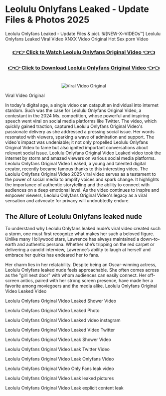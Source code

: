 # Leolulu Onlyfans Leaked - Update Files & Photos 2025

Leolulu Onlyfans Leaked - Update Files & pict. !#[NEW-X~VIDEOs™] Leolulu Onlyfans Leaked Viral Video XNXX Video Original Hot Sex porn Video
<br>
<div align="center">
<h3><a href="https://links2leaks.com?utm_source=leolulu&utm_medium=gitlong" rel="nofollow">👉👉 Click to Watch Leolulu Onlyfans Original Video 👈👈</a></h3>
<h3><a href="https://links2leaks.com?utm_source=leolulu&utm_medium=gitlong" rel="nofollow">👉👉 Click to Download Leolulu Onlyfans Original Video 👈👈</a></h3>
<br>
<a href="https://links2leaks.com?utm_source=leolulu&utm_medium=gitlong" rel="nofollow"><img src="https://i.ibb.co/Gkj2r4b/banner.png" alt="Viral Video Original" style="max-width: 100%; display: inline-block;" data-target="animated-image.originalImage"></a>
</div>

Viral Video Original

In today's digital age, a single video can catapult an individual into internet stardom. Such was the case for Leolulu Onlyfans Original Video, a contestant in the 2024 Ms. competition, whose powerful and inspiring speech went viral on social media platforms like Twitter.
The video, which quickly gained traction, captured Leolulu Onlyfans Original Video's passionate delivery as she addressed a pressing social issue. Her words resonated with viewers, sparking a wave of admiration and support. The video's impact was undeniable; it not only propelled Leolulu Onlyfans Original Video to fame but also ignited important conversations about relevant social issue.
Leolulu Onlyfans Original Video Leaked video took the internet by storm and amazed viewers on various social media platforms. Leolulu Onlyfans Original Video Leaked, a young and talented digital creator, recently became famous thanks to this interesting video.
The Leolulu Onlyfans Original Video 2025 viral video serves as a testament to the power of social media to amplify voices and spark change. It highlights the importance of authentic storytelling and the ability to connect with audiences on a deep emotional level. As the video continues to inspire and empower viewers, Leolulu Onlyfans Original Video's legacy as a viral sensation and advocate for privacy will undoubtedly endure.

<h2>The Allure of Leolulu Onlyfans leaked nude</h2>


To understand why Leolulu Onlyfans leaked nude’s viral video created such a storm, one must first recognize what makes her such a beloved figure. Unlike many Hollywood stars, Lawrence has always maintained a down-to-earth and authentic persona. Whether she’s tripping on the red carpet or delivering a candid interview, Lawrence’s ability to laugh at herself and embrace her quirks has endeared her to fans.

Her charm lies in her relatability. Despite being an Oscar-winning actress, Leolulu Onlyfans leaked nude feels approachable. She often comes across as the "girl next door" with whom audiences can easily connect. Her off-screen antics, paired with her strong screen presence, have made her a favorite among moviegoers and the media alike.
Leolulu Onlyfans Original Video Leaked Video

Leolulu Onlyfans Original Video Leaked Shower Video

Leolulu Onlyfans Original Video Leaked Photo

Leolulu Onlyfans Original Video Leaked video instagram

Leolulu Onlyfans Original Video Leaked Video Twitter

Leolulu Onlyfans Original Video Leak Shower Video

Leolulu Onlyfans Original Video Leak Twitter Video

Leolulu Onlyfans Original Video Leak Onlyfans Video

Leolulu Onlyfans Original Video Only Fans leak video

Leolulu Onlyfans Original Video Leak leaked pictures

Leolulu Onlyfans Original Video Leak explicit content leak
